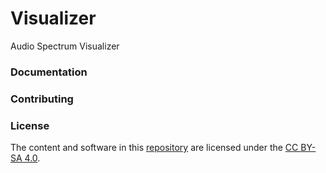 # Visualizer
Audio Spectrum Visualizer

### Documentation

### Contributing

### License

The content and software in this [repository](https://github.com/Googool/docs) are licensed under the [CC BY-SA 4.0](https://creativecommons.org/licenses/by-sa/4.0/?ref=chooser-v1).
